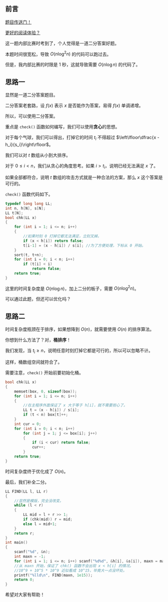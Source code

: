 ## 前言

[题目传送门！](https://www.luogu.com.cn/problem/AT1330)

[更好的阅读体验？](https://www.luogu.com.cn/blog/liangbowen/solution-at1330)

这一题内部比赛时考到了，个人觉得是一道二分答案好题。

本题时间很宽松，导致 $O(n \log^2 n)$ 的代码可以跑过去。

但是，我内部比赛的时限是 $1$ 秒，这就导致需要 $O(n \log n)$ 的代码了。

## 思路一

显然是一道二分答案题目。

二分答案老套路，设 $f(x)$ 表示 $x$ 是否能作为答案，易得 $f(x)$ 单调递增。

所以，可以使用二分答案。

重点是 $\texttt{check()}$ 函数如何编写，我们可以使用**贪心**的思想。

对于每个气球，我们可以得出，打掉它的时间 $t_i$ 不得超过 $\left\lfloor\dfrac{x - h_i}{s_i}\right\rfloor$。 

我们可以对 $t$ 数组从小到大排序。

对于 $0 \le i < n$，我们从贪心的角度思考。如果 $i > t_i$，说明已经无法满足 $x$ 了。

如果全部都符合，说明 $t$ 数组的攻击方式就是一种合法的方案，那么 $x$ 这个答案是可行的。

$\texttt{check()}$ 函数代码如下。

```cpp
typedef long long LL;
int n, h[N], s[N];
LL t[N];
bool chk(LL x)
{
    for (int i = 1; i <= n; i++)
    {
        //如果时刻 0 打掉它都无法满足，立刻叉掉。
        if (x < h[i]) return false;
        t[i-1] = (x - h[i]) / s[i]; //为了方便处理，下标从 0 开始。
    }
    sort(t, t+n);
    for (int i = 0; i < n; i++)
        if (t[i] < i)
            return false;
    return true;
}
```

这里的时间复杂度是 $O(n \log n)$，加上二分的板子，需要 $O(n \log^2 n)$。

可以通过此题，但还可以优化吗？

## 思路二

时间复杂度瓶颈在于排序，如果想降到 $O(n)$，就需要使用 $O(n)$ 的排序算法。

你想到什么方法了？对，**桶排序**！

我们发现，当 $t_i \ge n$，说明任意时刻打掉它都是可行的，所以可以忽略不计。

这样，桶数组空间就符合了。

需要注意，$\texttt{check()}$ 开始前要初始化桶。

```cpp
bool chk(LL x)
{
    memset(box, 0, sizeof(box));
    for (int i = 1; i <= n; i++)
    {
        //在主程序外面保证了 x 大于等于 h[i]，就不需要担心了。
        LL t = (x - h[i]) / s[i];
        if (t < n) box[t]++;
    }
    int cur = 0;
    for (int i = 0; i < n; i++)
        for (int j = 1; j <= box[i]; j++)
        {
            if (i < cur) return false;
            cur++;
        }
    return true;
}
```

时间复杂度终于优化成了 $O(n)$。

最后，我们补全二分。

```cpp
LL FIND(LL l, LL r)
{
    //显然是模版，完全没改变。
    while (l < r)
    {
        LL mid = l + r >> 1;
        if (chk(mid)) r = mid;
        else l = mid+1;
    }
    return r;
}
int main()
{
    scanf("%d", &n);
    int maxn = -1;
    for (int i = 1; i <= n; i++) scanf("%d%d", &h[i], &s[i]), maxn = max(maxn, h[i]);
    //从 maxn 开始，保证了 chk() 函数不会出现 x < h[i] 的情况。
    //10^9 + 10^5 * 10^9 近似看成 10^15，毕竟大一点没坏处。
    printf("%lld\n", FIND(maxn, 1e15));
    return 0;
}
```

希望对大家有帮助！